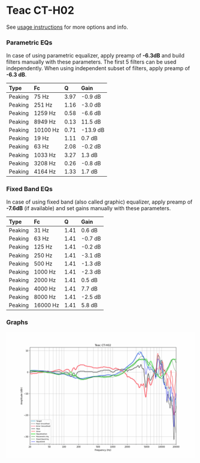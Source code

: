 # Teac CT-H02
See [usage instructions](https://github.com/jaakkopasanen/AutoEq#usage) for more options and info.

### Parametric EQs
In case of using parametric equalizer, apply preamp of **-6.3dB** and build filters manually
with these parameters. The first 5 filters can be used independently.
When using independent subset of filters, apply preamp of **-6.3 dB**.

| Type    | Fc       |    Q | Gain     |
|:--------|:---------|:-----|:---------|
| Peaking | 75 Hz    | 3.97 | -0.9 dB  |
| Peaking | 251 Hz   | 1.16 | -3.0 dB  |
| Peaking | 1259 Hz  | 0.58 | -6.6 dB  |
| Peaking | 8949 Hz  | 0.13 | 11.5 dB  |
| Peaking | 10100 Hz | 0.71 | -13.9 dB |
| Peaking | 19 Hz    | 1.11 | 0.7 dB   |
| Peaking | 63 Hz    | 2.08 | -0.2 dB  |
| Peaking | 1033 Hz  | 3.27 | 1.3 dB   |
| Peaking | 3208 Hz  | 0.26 | -0.8 dB  |
| Peaking | 4164 Hz  | 1.33 | 1.7 dB   |

### Fixed Band EQs
In case of using fixed band (also called graphic) equalizer, apply preamp of **-7.6dB**
(if available) and set gains manually with these parameters.

| Type    | Fc       |    Q | Gain    |
|:--------|:---------|:-----|:--------|
| Peaking | 31 Hz    | 1.41 | 0.6 dB  |
| Peaking | 63 Hz    | 1.41 | -0.7 dB |
| Peaking | 125 Hz   | 1.41 | -0.2 dB |
| Peaking | 250 Hz   | 1.41 | -3.1 dB |
| Peaking | 500 Hz   | 1.41 | -1.3 dB |
| Peaking | 1000 Hz  | 1.41 | -2.3 dB |
| Peaking | 2000 Hz  | 1.41 | 0.5 dB  |
| Peaking | 4000 Hz  | 1.41 | 7.7 dB  |
| Peaking | 8000 Hz  | 1.41 | -2.5 dB |
| Peaking | 16000 Hz | 1.41 | 5.8 dB  |

### Graphs
![](./Teac%20CT-H02.png)